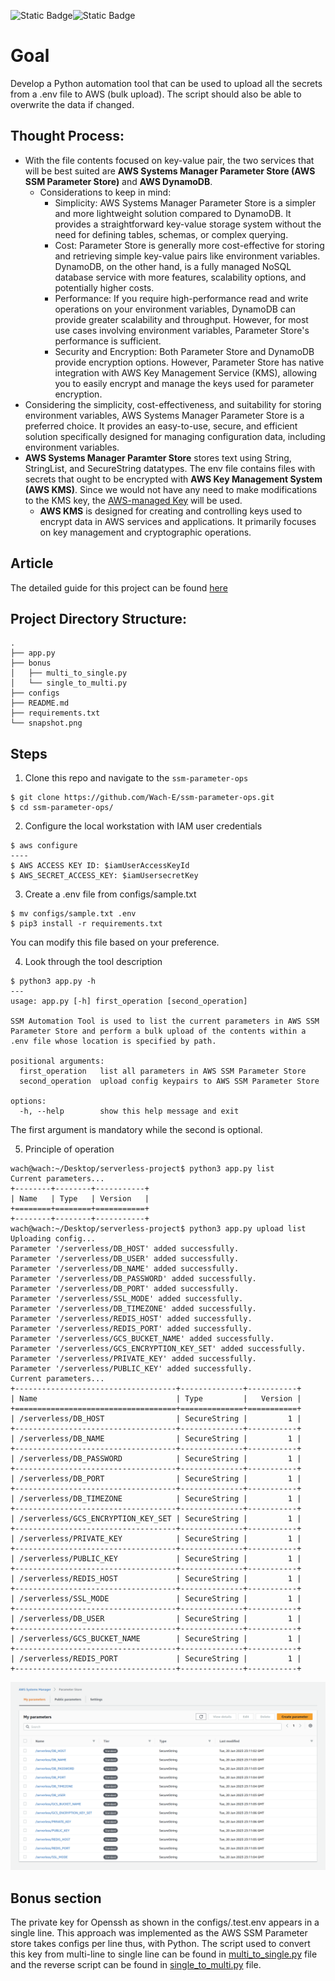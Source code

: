 <img alt="Static Badge" src="https://img.shields.io/badge/Project_status-Done-green"><img alt="Static Badge" src="https://img.shields.io/badge/Article_status-Done-green">

# Goal
Develop a Python automation tool that can be used to upload all the secrets from a .env file to AWS (bulk upload). The script should also be able to overwrite the data if changed.

## Thought Process:
- With the file contents focused on key-value pair, the two services that will be best suited are **AWS Systems Manager Parameter Store (AWS SSM Parameter Store)** and **AWS DynamoDB**.
    -  Considerations to keep in mind:
        - Simplicity: AWS Systems Manager Parameter Store is a simpler and more lightweight solution compared to DynamoDB. It provides a straightforward key-value storage system without the need for defining tables, schemas, or complex querying.
        - Cost: Parameter Store is generally more cost-effective for storing and retrieving simple key-value pairs like environment variables. DynamoDB, on the other hand, is a fully managed NoSQL database service with more features, scalability options, and potentially higher costs.
        - Performance: If you require high-performance read and write operations on your environment variables, DynamoDB can provide greater scalability and throughput. However, for most use cases involving environment variables, Parameter Store's performance is sufficient.
        - Security and Encryption: Both Parameter Store and DynamoDB provide encryption options. However, Parameter Store has native integration with AWS Key Management Service (KMS), allowing you to easily encrypt and manage the keys used for parameter encryption.
- Considering the simplicity, cost-effectiveness, and suitability for storing environment variables, AWS Systems Manager Parameter Store is a preferred choice. It provides an easy-to-use, secure, and efficient solution specifically designed for managing configuration data, including environment variables.
- **AWS Systems Manager Paramter Store** stores text using String, StringList, and SecureString datatypes. The env file contains files with secrets that ought to be encrypted with **AWS Key Management System (AWS KMS)**. Since we would not have any need to make modifications to the KMS key, the [AWS-managed Key](https://docs.aws.amazon.com/kms/latest/developerguide/concepts.html#key-mgmt) will be used.
    - **AWS KMS** is designed for creating and controlling keys used to encrypt data in AWS services and applications. It primarily focuses on key management and cryptographic operations.

## Article
The detailed guide for this project can be found [here](https://medium.com/@Wach_E/automating-aws-ssm-parameter-store-a-python-based-approach-for-managing-application-parameters-7f333e69b52a)

## Project Directory Structure:

```
.
├── app.py
├── bonus
│   ├── multi_to_single.py
│   └── single_to_multi.py
├── configs
├── README.md
├── requirements.txt
└── snapshot.png
```

## Steps
1. Clone this repo and navigate to the `ssm-parameter-ops`
```
$ git clone https://github.com/Wach-E/ssm-parameter-ops.git
$ cd ssm-parameter-ops/
``` 

2. Configure the local workstation with IAM user credentials
```
$ aws configure
----
$ AWS ACCESS KEY ID: $iamUserAccessKeyId
$ AWS_SECRET_ACCESS_KEY: $iamUsersecretKey
```

3. Create a .env file from configs/sample.txt
```
$ mv configs/sample.txt .env
$ pip3 install -r requirements.txt

```
You can modify this file based on your preference.

4. Look through the tool description
```
$ python3 app.py -h
---
usage: app.py [-h] first_operation [second_operation]

SSM Automation Tool is used to list the current parameters in AWS SSM Parameter Store and perform a bulk upload of the contents within a .env file whose location is specified by path.

positional arguments:
  first_operation   list all parameters in AWS SSM Parameter Store
  second_operation  upload config keypairs to AWS SSM Parameter Store

options:
  -h, --help        show this help message and exit
```
The first argument is mandatory while the second is optional.

5. Principle of operation
```
wach@wach:~/Desktop/serverless-project$ python3 app.py list
Current parameters...
+--------+--------+-----------+
| Name   | Type   | Version   |
+========+========+===========+
+--------+--------+-----------+
wach@wach:~/Desktop/serverless-project$ python3 app.py upload list
Uploading config...
Parameter '/serverless/DB_HOST' added successfully.
Parameter '/serverless/DB_USER' added successfully.
Parameter '/serverless/DB_NAME' added successfully.
Parameter '/serverless/DB_PASSWORD' added successfully.
Parameter '/serverless/DB_PORT' added successfully.
Parameter '/serverless/SSL_MODE' added successfully.
Parameter '/serverless/DB_TIMEZONE' added successfully.
Parameter '/serverless/REDIS_HOST' added successfully.
Parameter '/serverless/REDIS_PORT' added successfully.
Parameter '/serverless/GCS_BUCKET_NAME' added successfully.
Parameter '/serverless/GCS_ENCRYPTION_KEY_SET' added successfully.
Parameter '/serverless/PRIVATE_KEY' added successfully.
Parameter '/serverless/PUBLIC_KEY' added successfully.
Current parameters...
+------------------------------------+--------------+-----------+
| Name                               | Type         |   Version |
+====================================+==============+===========+
| /serverless/DB_HOST                | SecureString |         1 |
+------------------------------------+--------------+-----------+
| /serverless/DB_NAME                | SecureString |         1 |
+------------------------------------+--------------+-----------+
| /serverless/DB_PASSWORD            | SecureString |         1 |
+------------------------------------+--------------+-----------+
| /serverless/DB_PORT                | SecureString |         1 |
+------------------------------------+--------------+-----------+
| /serverless/DB_TIMEZONE            | SecureString |         1 |
+------------------------------------+--------------+-----------+
| /serverless/GCS_ENCRYPTION_KEY_SET | SecureString |         1 |
+------------------------------------+--------------+-----------+
| /serverless/PRIVATE_KEY            | SecureString |         1 |
+------------------------------------+--------------+-----------+
| /serverless/PUBLIC_KEY             | SecureString |         1 |
+------------------------------------+--------------+-----------+
| /serverless/REDIS_HOST             | SecureString |         1 |
+------------------------------------+--------------+-----------+
| /serverless/SSL_MODE               | SecureString |         1 |
+------------------------------------+--------------+-----------+
| /serverless/DB_USER                | SecureString |         1 |
+------------------------------------+--------------+-----------+
| /serverless/GCS_BUCKET_NAME        | SecureString |         1 |
+------------------------------------+--------------+-----------+
| /serverless/REDIS_PORT             | SecureString |         1 |
+------------------------------------+--------------+-----------+
```

![Parameters uploaded from .env file](snapshot.png)

## Bonus section
The private key for Openssh as shown in the configs/.test.env appears in a single line. This approach was implemented as the AWS SSM Parameter store takes configs per line thus, with Python. The script used to convert this key from multi-line to single line can be found in [multi_to_single.py](bonus/multi_to_single.py) file and the reverse script can be found in [single_to_multi.py](bonus/single_to_multi.py) file.
